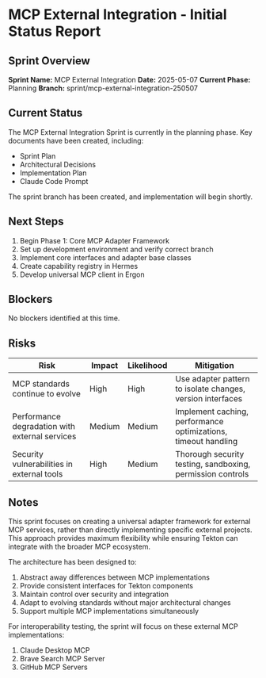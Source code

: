 # MCP External Integration - Initial Status Report

## Sprint Overview

**Sprint Name:** MCP External Integration
**Date:** 2025-05-07
**Current Phase:** Planning
**Branch:** sprint/mcp-external-integration-250507

## Current Status

The MCP External Integration Sprint is currently in the planning phase. Key documents have been created, including:

- Sprint Plan
- Architectural Decisions
- Implementation Plan
- Claude Code Prompt

The sprint branch has been created, and implementation will begin shortly.

## Next Steps

1. Begin Phase 1: Core MCP Adapter Framework
2. Set up development environment and verify correct branch
3. Implement core interfaces and adapter base classes
4. Create capability registry in Hermes
5. Develop universal MCP client in Ergon

## Blockers

No blockers identified at this time.

## Risks

| Risk | Impact | Likelihood | Mitigation |
|------|--------|------------|------------|
| MCP standards continue to evolve | High | High | Use adapter pattern to isolate changes, version interfaces |
| Performance degradation with external services | Medium | Medium | Implement caching, performance optimizations, timeout handling |
| Security vulnerabilities in external tools | High | Medium | Thorough security testing, sandboxing, permission controls |

## Notes

This sprint focuses on creating a universal adapter framework for external MCP services, rather than directly implementing specific external projects. This approach provides maximum flexibility while ensuring Tekton can integrate with the broader MCP ecosystem.

The architecture has been designed to:

1. Abstract away differences between MCP implementations
2. Provide consistent interfaces for Tekton components
3. Maintain control over security and integration
4. Adapt to evolving standards without major architectural changes
5. Support multiple MCP implementations simultaneously

For interoperability testing, the sprint will focus on these external MCP implementations:

1. Claude Desktop MCP
2. Brave Search MCP Server
3. GitHub MCP Servers